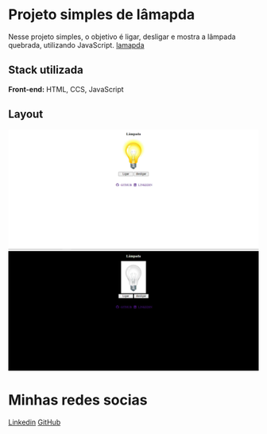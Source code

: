 # Projeto simples de lâmapda

Nesse projeto simples, o objetivo é ligar, desligar e mostra a lâmpada quebrada, utilizando JavaScript.
[lamapda](https://lampada-on-off.netlify.app/)
## Stack utilizada

**Front-end:** HTML, CCS, JavaScript

## Layout

![image](./screenshot/on.png)
![image](/screenshot/off.png)

# Minhas redes socias

[Linkedin](https://www.linkedin.com/in/devamauryjr/)
[GitHub](https://github.com/devamauryjunior)
